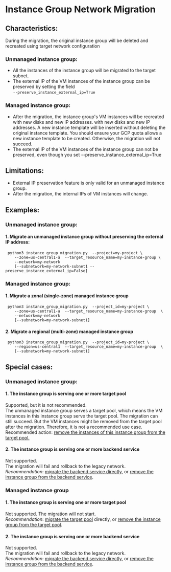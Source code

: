 # Instance Group Network Migration
## Characteristics:
During the migration, the original instance group will be deleted and recreated using target network configuration
### Unmanaged instance group:
* All the instances of the instance group will be migrated to the target subnet.
* The external IP of the VM instances of the instance group can be preserved by setting the field \
`--preserve_instance_external_ip=True`
### Managed instance group:
* After the migration, the instance group's VM instances will be recreated with new disks and new IP addresses.  with new disks and new IP addresses. A new instance template will be inserted without deleting the original instance template. You should ensure your GCP quota allows a new instance template to be created. Otherwise, the migration will not succeed.
* The external IP of the VM instances of the instance group can not be preserved, even though you set --preserve_instance_external_ip=True
## Limitations:
* External IP preservation feature is only valid for an unmanaged instance group.
* After the migration, the internal IPs of VM instances will change. 
## Examples:
### Unmanaged instance group:
#### 1. Migrate an unmanaged instance group without preserving the external IP address:
     python3 instance_group_migration.py  --project=my-project \
        --zone=us-central1-a  --target_resource_name=my-instance-group \
        --network=my-network  
        [--subnetwork=my-network-subnet1 --preserve_instance_external_ip=False]
        
### Managed instance group:
#### 1. Migrate a zonal (single-zone) managed instance group
     python3 instance_group_migration.py  --project_id=my-project \
        --zone=us-central1-a  --target_resource_name=my-instance-group  \
        --network=my-network  
        [--subnetwork=my-network-subnet1]
#### 2. Migrate a regional (multi-zone) managed instance group
     python3 instance_group_migration.py  --project_id=my-project \
        --region=us-central1  --target_resource_name=my-instance-group  \
        [--subnetwork=my-network-subnet1]
## Special cases:
### Unmanaged instance group:
#### 1. The instance group is serving one or more target pool
Supported, but it is not recommended. \
The unmanaged instance group serves a target pool, which means the
VM instances in this instance group serve the target pool. The migration can
still succeed. But the VM instances might be removed from the target pool
after the migration. Therefore, it is not a recommended use case. \
Recommended action: [remove the instances of this instance group from the target pool.](https://cloud.google.com/compute/docs/reference/rest/v1/targetPools/removeInstance)
#### 2. The instance group is serving one or more backend service
Not supported. \
The migration will fail and rollback to the legacy network. \
*Recommendation*: [migrate the backend service directly](./BACKEND_SERVICE_README.md), 
or [remove the instance group from the backend service](https://cloud.google.com/compute/docs/reference/rest/v1/backendServices/update).
### Managed instance group
#### 1. The instance group is serving one or more target pool
Not supported. The migration will not start. \
*Recommendation*: [migrate the target pool](./TARGET_POOL_README.md) directly, or [remove the instance
group from the target pool](https://cloud.google.com/compute/docs/reference/rest/v1/instanceGroupManagers/setTargetPools).
#### 2. The instance group is serving one or more backend service
Not supported. \
The migration will fail and rollback to the legacy network. \
*Recommendation*: [migrate the backend service directly](./BACKEND_SERVICE_README.md), 
or [remove the instance group from the backend service](https://cloud.google.com/compute/docs/reference/rest/v1/backendServices/update).
